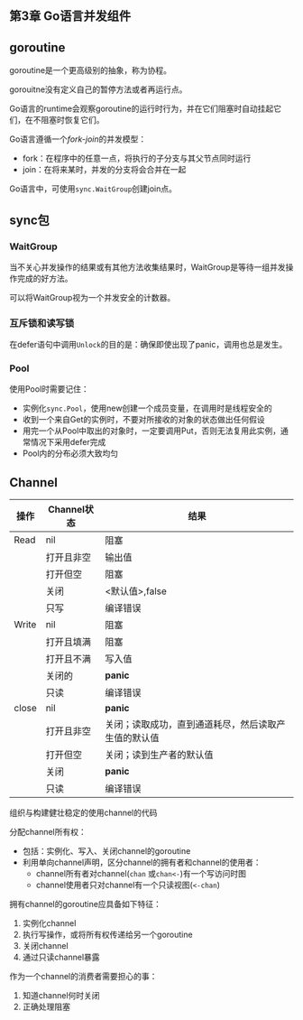 ## 第3章 Go语言并发组件

## goroutine

goroutine是一个更高级别的抽象，称为协程。

gorouitne没有定义自己的暂停方法或者再运行点。

Go语言的runtime会观察goroutine的运行时行为，并在它们阻塞时自动挂起它们，在不阻塞时恢复它们。

Go语言遵循一个*fork-join*的并发模型：

* fork：在程序中的任意一点，将执行的子分支与其父节点同时运行
* join：在将来某时，并发的分支将会合并在一起

Go语言中，可使用`sync.WaitGroup`创建join点。

## sync包

### WaitGroup

当不关心并发操作的结果或有其他方法收集结果时，WaitGroup是等待一组并发操作完成的好方法。

可以将WaitGroup视为一个并发安全的计数器。

### 互斥锁和读写锁

在defer语句中调用`Unlock`的目的是：确保即使出现了panic，调用也总是发生。

### Pool

使用Pool时需要记住：

* 实例化`sync.Pool`，使用new创建一个成员变量，在调用时是线程安全的
* 收到一个来自Get的实例时，不要对所接收的对象的状态做出任何假设
* 用完一个从Pool中取出的对象时，一定要调用Put，否则无法复用此实例，通常情况下采用defer完成
* Pool内的分布必须大致均匀

## Channel

| 操作  | Channel状态 | 结果                                                 |
| ----- | ----------- | ---------------------------------------------------- |
| Read  | nil         | 阻塞                                                 |
|       | 打开且非空  | 输出值                                               |
|       | 打开但空    | 阻塞                                                 |
|       | 关闭        | <默认值>,false                                       |
|       | 只写        | 编译错误                                             |
| Write | nil         | 阻塞                                                 |
|       | 打开且填满  | 阻塞                                                 |
|       | 打开且不满  | 写入值                                               |
|       | 关闭的      | **panic**                                            |
|       | 只读        | 编译错误                                             |
| close | nil         | **panic**                                            |
|       | 打开且非空  | 关闭；读取成功，直到通道耗尽，然后读取产生值的默认值 |
|       | 打开但空    | 关闭；读到生产者的默认值                             |
|       | 关闭        | **panic**                                            |
|       | 只读        | 编译错误                                             |

组织与构建健壮稳定的使用channel的代码

分配channel所有权：

* 包括：实例化、写入、关闭channel的goroutine
* 利用单向channel声明，区分channel的拥有者和channel的使用者：
  * channel所有者对channel(`chan` 或`chan<-`)有一个写访问时图
  * channel使用者只对channel有一个只读视图(`<-chan`)

拥有channel的goroutine应具备如下特征：

1. 实例化channel
2. 执行写操作，或将所有权传递给另一个goroutine
3. 关闭channel
4. 通过只读channel暴露

作为一个channel的消费者需要担心的事：

1. 知道channel何时关闭
2. 正确处理阻塞



